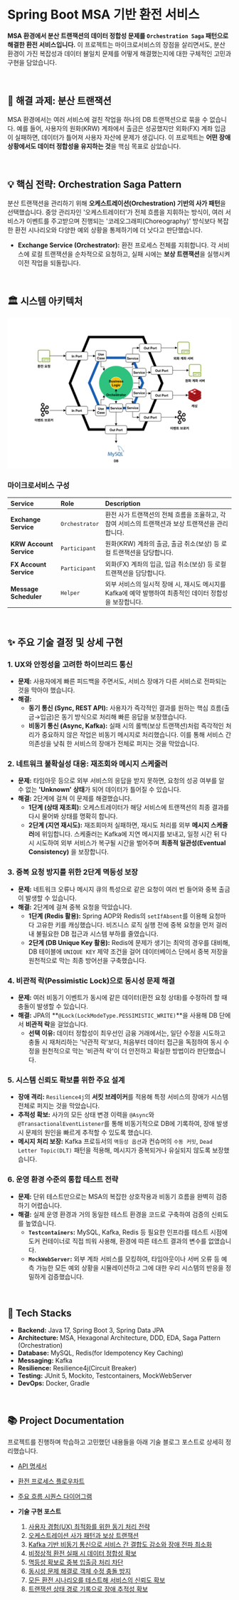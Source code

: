 # Spring Boot MSA 기반 환전 서비스

**MSA 환경에서 분산 트랜잭션의 데이터 정합성 문제를 `Orchestration Saga` 패턴으로 해결한 환전 서비스입니다.** 이 프로젝트는 마이크로서비스의 장점을 살리면서도, 분산 환경이 가진 복잡성과 데이터 불일치 문제를 어떻게 해결했는지에 대한 구체적인 고민과 구현을 담았습니다.

<br>

## 🎯 해결 과제: 분산 트랜잭션

MSA 환경에서는 여러 서비스에 걸친 작업을 하나의 DB 트랜잭션으로 묶을 수 없습니다. 예를 들어, 사용자의 원화(KRW) 계좌에서 출금은 성공했지만 외화(FX) 계좌 입금이 실패하면, 데이터가 틀어져 사용자 자산에 문제가 생깁니다. 이 프로젝트는 **어떤 장애 상황에서도 데이터 정합성을 유지하는 것**을 핵심 목표로 삼았습니다.

<br>

## 💡 핵심 전략: Orchestration Saga Pattern

분산 트랜잭션을 관리하기 위해 **오케스트레이션(Orchestration) 기반의 사가 패턴**을 선택했습니다. 중앙 관리자인 '오케스트레이터'가 전체 흐름을 지휘하는 방식이, 여러 서비스가 이벤트를 주고받으며 진행되는 '코레오그래피(Choreography)' 방식보다 복잡한 환전 시나리오와 다양한 예외 상황을 통제하기에 더 낫다고 판단했습니다.

- **Exchange Service (Orchestrator):** 환전 프로세스 전체를 지휘합니다. 각 서비스에 로컬 트랜잭션을 순차적으로 요청하고, 실패 시에는 **보상 트랜잭션**을 실행시켜 이전 작업을 되돌립니다.

<br>

## 🏛️ 시스템 아키텍처
![System Architecture.png](docs/assets/System%20Architecture.png)

### 마이크로서비스 구성

| Service | Role | Description |
| :--- | :--- | :--- |
| **Exchange Service** | `Orchestrator` | 환전 사가 트랜잭션의 전체 흐름을 조율하고, 각 참여 서비스의 트랜잭션과 보상 트랜잭션을 관리합니다. |
| **KRW Account Service** | `Participant` | 원화(KRW) 계좌의 출금, 출금 취소(보상) 등 로컬 트랜잭션을 담당합니다. |
| **FX Account Service** | `Participant` | 외화(FX) 계좌의 입금, 입금 취소(보상) 등 로컬 트랜잭션을 담당합니다. |
| **Message Scheduler** | `Helper` | 외부 서비스의 일시적 장애 시, 재시도 메시지를 Kafka에 예약 발행하여 최종적인 데이터 정합성을 보장합니다. |

<br>

## ✨ 주요 기술 결정 및 상세 구현

### 1. UX와 안정성을 고려한 하이브리드 통신

- **문제:** 사용자에게 빠른 피드백을 주면서도, 서비스 장애가 다른 서비스로 전파되는 것을 막아야 했습니다.
- **해결:**
    - **동기 통신 (Sync, REST API):** 사용자가 즉각적인 결과를 원하는 핵심 흐름(출금→입금)은 동기 방식으로 처리해 빠른 응답을 보장했습니다.
    - **비동기 통신 (Async, Kafka):** 실패 시의 롤백(보상 트랜잭션)처럼 즉각적인 처리가 중요하지 않은 작업은 비동기 메시지로 처리했습니다. 이를 통해 서비스 간 의존성을 낮춰 한 서비스의 장애가 전체로 퍼지는 것을 막았습니다.

### 2. 네트워크 불확실성 대응: 재조회와 메시지 스케줄러

- **문제:** 타임아웃 등으로 외부 서비스의 응답을 받지 못하면, 요청의 성공 여부를 알 수 없는 **'Unknown' 상태**가 되어 데이터가 틀어질 수 있습니다.
- **해결:** 2단계에 걸쳐 이 문제를 해결했습니다.
    - **1단계 (상태 재조회):** 오케스트레이터가 해당 서비스에 트랜잭션의 최종 결과를 다시 물어봐 상태를 명확히 합니다.
    - **2단계 (지연 재시도):** 재조회마저 실패하면, 재시도 처리를 외부 **메시지 스케줄러**에 위임합니다. 스케줄러는 Kafka에 지연 메시지를 보내고, 일정 시간 뒤 다시 시도하여 외부 서비스가 복구될 시간을 벌어주며 **최종적 일관성(Eventual Consistency)** 을 보장합니다.

### 3. 중복 요청 방지를 위한 2단계 멱등성 보장

- **문제:** 네트워크 오류나 메시지 큐의 특성으로 같은 요청이 여러 번 들어와 중복 출금이 발생할 수 있습니다.
- **해결:** 2단계에 걸쳐 중복 요청을 막았습니다.
    - **1단계 (Redis 활용):** Spring AOP와 Redis의 `setIfAbsent`를 이용해 요청마다 고유한 키를 캐싱했습니다. 비즈니스 로직 실행 전에 중복 요청을 먼저 걸러내 불필요한 DB 접근과 시스템 부하를 줄였습니다.
    - **2단계 (DB Unique Key 활용):** Redis에 문제가 생기는 최악의 경우를 대비해, DB 테이블에 `UNIQUE KEY` 제약 조건을 걸어 데이터베이스 단에서 중복 저장을 원천적으로 막는 최종 방어선을 구축했습니다.

### 4. 비관적 락(Pessimistic Lock)으로 동시성 문제 해결

- **문제:** 여러 비동기 이벤트가 동시에 같은 데이터(환전 요청 상태)를 수정하려 할 때 충돌이 발생할 수 있습니다.
- **해결:** JPA의 **`@Lock(LockModeType.PESSIMISTIC_WRITE)`**을 사용해 DB 단에서 **비관적 락**을 걸었습니다.
    - **선택 이유:** 데이터 정합성이 최우선인 금융 거래에서는, 일단 수정을 시도하고 충돌 시 재처리하는 '낙관적 락'보다, 처음부터 데이터 접근을 독점하여 동시 수정을 원천적으로 막는 '비관적 락'이 더 안전하고 확실한 방법이라 판단했습니다.

### 5. 시스템 신뢰도 확보를 위한 주요 설계

- **장애 격리:** `Resilience4j`의 **서킷 브레이커**를 적용해 특정 서비스의 장애가 시스템 전체로 퍼지는 것을 막았습니다.
- **추적성 확보:** 사가의 모든 상태 변경 이력을 `@Async`와 `@TransactionalEventListener`를 통해 비동기적으로 DB에 기록하여, 장애 발생 시 문제의 원인을 빠르게 추적할 수 있도록 했습니다.
- **메시지 처리 보장:** Kafka 프로듀서의 `멱등성 옵션`과 컨슈머의 `수동 커밋`, `Dead Letter Topic(DLT)` 패턴을 적용해, 메시지가 중복되거나 유실되지 않도록 보장했습니다.

### 6. 운영 환경 수준의 통합 테스트 전략

- **문제:** 단위 테스트만으로는 MSA의 복잡한 상호작용과 비동기 흐름을 완벽히 검증하기 어렵습니다.
- **해결:** 실제 운영 환경과 거의 동일한 테스트 환경을 코드로 구축하여 검증의 신뢰도를 높였습니다.
    - **`Testcontainers`:** MySQL, Kafka, Redis 등 필요한 인프라를 테스트 시점에 도커 컨테이너로 직접 띄워 사용해, 환경에 따른 테스트 결과의 변수를 없앴습니다.
    - **`MockWebServer`:** 외부 계좌 서비스를 모킹하여, 타임아웃이나 서버 오류 등 예측 가능한 모든 예외 상황을 시뮬레이션하고 그에 대한 우리 시스템의 반응을 정밀하게 검증했습니다.

<br>

## 🏁 Tech Stacks

- **Backend:** Java 17, Spring Boot 3, Spring Data JPA
- **Architecture:** MSA, Hexagonal Architecture, DDD, EDA, Saga Pattern (Orchestration)
- **Database:** MySQL, Redis(for Idempotency Key Caching)
- **Messaging:** Kafka
- **Resilience:** Resilience4j(Circuit Breaker)
- **Testing:** JUnit 5, Mockito, Testcontainers, MockWebServer
- **DevOps:** Docker, Gradle

<br>

## 📚 Project Documentation

프로젝트를 진행하며 학습하고 고민했던 내용들을 아래 기술 블로그 포스트로 상세히 정리했습니다.

*   [API 명세서](docs/API_SPEC.md)
*   [환전 프로세스 플로우차트](docs/FLOWCHART.md)
*   [주요 흐름 시퀀스 다이어그램](docs/SEQUENCE_DIAGRAMS.md)


* **기술 구현 포스트**
  1. [사용자 경험(UX) 최적화를 위한 동기 처리 전략](https://github.com/boldfaced7/springboot-msa-foreign-exchange/blob/main/docs/posts/1%20-%20%EC%82%AC%EC%9A%A9%EC%9E%90%20%EA%B2%BD%ED%97%98(UX)%20%EC%B5%9C%EC%A0%81%ED%99%94%EB%A5%BC%20%EC%9C%84%ED%95%9C%20%EB%8F%99%EA%B8%B0%20%EC%B2%98%EB%A6%AC%20%EC%A0%84%EB%9E%B5.md)
  2. [오케스트레이션 사가 패턴과 보상 트랜잭션](https://github.com/boldfaced7/springboot-msa-foreign-exchange/blob/main/docs/posts/2%20-%20%EC%98%A4%EC%BC%80%EC%8A%A4%ED%8A%B8%EB%A0%88%EC%9D%B4%EC%85%98%20%EC%82%AC%EA%B0%80%20%ED%8C%A8%ED%84%B4%EA%B3%BC%20%EB%B3%B4%EC%83%81%20%ED%8A%B8%EB%9E%9C%EC%9E%AD%EC%85%98.md)
  3. [Kafka 기반 비동기 통신으로 서비스 간 결합도 감소와 장애 전파 최소화](https://github.com/boldfaced7/springboot-msa-foreign-exchange/blob/main/docs/posts/3%20-%20Kafka%20%EA%B8%B0%EB%B0%98%20%EB%B9%84%EB%8F%99%EA%B8%B0%20%ED%86%B5%EC%8B%A0%EC%9C%BC%EB%A1%9C%20%EC%84%9C%EB%B9%84%EC%8A%A4%20%EA%B0%84%20%EA%B2%B0%ED%95%A9%EB%8F%84%20%EA%B0%90%EC%86%8C%EC%99%80%20%EC%9E%A5%EC%95%A0%20%EC%A0%84%ED%8C%8C%20%EC%B5%9C%EC%86%8C%ED%99%94.md)
  4. [비정상적 환전 실패 시 데이터 정합성 확보](https://github.com/boldfaced7/springboot-msa-foreign-exchange/blob/main/docs/posts/4%20-%20%EB%B9%84%EC%A0%95%EC%83%81%EC%A0%81%20%ED%99%98%EC%A0%84%20%EC%8B%A4%ED%8C%A8%20%EC%8B%9C%20%EB%8D%B0%EC%9D%B4%ED%84%B0%20%EC%A0%95%ED%95%A9%EC%84%B1%20%ED%99%95%EB%B3%B4.md)
  5. [멱등성 확보로 중복 입출금 처리 차단](https://github.com/boldfaced7/springboot-msa-foreign-exchange/blob/main/docs/posts/5%20-%20%EB%A9%B1%EB%93%B1%EC%84%B1%20%ED%99%95%EB%B3%B4%EB%A1%9C%20%EC%A4%91%EB%B3%B5%20%EC%9E%85%EC%B6%9C%EA%B8%88%20%EC%B2%98%EB%A6%AC%20%EC%B0%A8%EB%8B%A8.md)
  6. [동시성 문제 해결로 객체 수정 충돌 방지](https://github.com/boldfaced7/springboot-msa-foreign-exchange/blob/main/docs/posts/6%20-%20%EB%8F%99%EC%8B%9C%EC%84%B1%20%EB%AC%B8%EC%A0%9C%20%ED%95%B4%EA%B2%B0%EB%A1%9C%20%EA%B0%9D%EC%B2%B4%20%EC%88%98%EC%A0%95%20%EC%B6%A9%EB%8F%8C%20%EB%B0%A9%EC%A7%80.md)
  7. [모든 환전 시나리오를 테스트해 서비스의 신뢰도 확보](https://github.com/boldfaced7/springboot-msa-foreign-exchange/blob/main/docs/posts/7%20-%20%EB%AA%A8%EB%93%A0%20%ED%99%98%EC%A0%84%20%EC%8B%9C%EB%82%98%EB%A6%AC%EC%98%A4%EB%A5%BC%20%ED%85%8C%EC%8A%A4%ED%8A%B8%ED%95%B4%20%EC%84%9C%EB%B9%84%EC%8A%A4%EC%9D%98%20%EC%8B%A0%EB%A2%B0%EB%8F%84%20%ED%99%95%EB%B3%B4.md)
  8. [트랜잭션 상태 경로 기록으로 장애 추적성 확보](https://github.com/boldfaced7/springboot-msa-foreign-exchange/blob/main/docs/posts/8%20-%20%ED%8A%B8%EB%9E%9C%EC%9E%AD%EC%85%98%20%EC%83%81%ED%83%9C%20%EA%B2%BD%EB%A1%9C%20%EA%B8%B0%EB%A1%9D%EC%9C%BC%EB%A1%9C%20%EC%9E%A5%EC%95%A0%20%EC%B6%94%EC%A0%81%EC%84%B1%20%ED%99%95%EB%B3%B4.md)